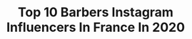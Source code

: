 ---
title: Top 10 Barbers Instagram Influencers In France In 2020
description: >-
  Find top barbers Instagram influencers in France in 2020. Most popular hashtags: #barber #barbershop #thebarberpost.
platform: Instagram
hits: 135
text_top: Discover the top-rated Instagram influencers on inBeat.
text_bottom: Our search engine holds 135 Instagram influencers like this in France for you to collaborate.
profiles:
  - username: "caiolas_barber"
    fullname: >-
      Mika Caiolas
    bio: >-
      💈 @barber_factory ✂️ sponsored by @babylisspro_eu 📩 Caiolas.m@hotmail.fr —- for an appointment 👇🏻—-
    location: "France"
    followers: 54127
    engagement: 291
    commentsToLikes: 0.023841
    id: ck1363cxm4k8z0i19q3h6laiz
    verified: false
    hashtags: "#barber, #mashiro, #picoftheday, #manicpanic"
  - username: "bilal.19_"
    fullname: >-
      Bilal
    bio: >-
      Owner —> @barber.nariko Co-founder —> @blaze_agency
    location: "France"
    followers: 37921
    engagement: 506
    commentsToLikes: 0.013497
    id: ck5ca7bnxcueq0i11kv0oi9cs
    verified: false
    hashtags: "#finale"
  - username: "johan_akan_off"
    fullname: >-
      Johan Akan
    bio: >-
      Johan . Barber | Paris 💇🏻‍♂️💇‍♂️💇🏽‍♂️💇🏿‍♂️ 👻 SNAP: jojobelek2020 ONLYFANS ACCOUNT .com/johan_akan Aka Nyx Ulric ⚔️ Ally. ✊🏿✊✊🏽✊🏼
    location: "France"
    followers: 44670
    engagement: 305
    commentsToLikes: 0.008389
    id: ckf5mkiw8u8he0j23oozr4rv8
    verified: false
    hashtags: "#jak"
  - username: "farshad_salimi7"
    fullname: >-
      farshad
    bio: >-
      💈Mr Barber💈 💈Barber shop💈 💈Haircut.Style.creatine. 💈 💈Face Cleansing.Grimm 💈 Sirjan_ Kh.khajo ✂Fully vip✂
    location: "France"
    followers: 3566
    engagement: 1413
    commentsToLikes: 0.064997
    id: ckf5mmyjiukqu0j23s5p9mhml
    verified: false
    hashtags: ""
  - username: "bledbarber"
    fullname: >-
      European In Canada 🇦🇱🇨🇦📍
    bio: >-
      MASTER BARBER PROPRIÉTAIRE DES BARBERSHOPS BLEDART à Ste-Foy et Stoneham💈prenez rendez-vous sur le site ici👇🏼
    location: "France"
    followers: 17950
    engagement: 122
    commentsToLikes: 0.045245
    id: ck5znjc0yokwg0i14tabbjxib
    verified: false
    hashtags: "#bledbarber, #barbershop, #fjwatches, #barber"
  - username: "jufthebarber"
    fullname: >-
      Julián Fuenmayor ✂️🔥🇻🇪
    bio: >-
      Professional Barber 🇻🇪 Hay niveles 🔝🔥🚀 Citas y consultas al Dm📱 TAG #jufthebarber #estilolibr
    location: "France"
    followers: 29353
    engagement: 136
    commentsToLikes: 0.094495
    id: ck15uc2x4mf6w0i19y1fregmz
    verified: false
    hashtags: "#junitoelbarber, #addictedtodopecutz, #bookorview, #barberlife"
  - username: "barbershop_lecorner"
    fullname: >-
      Le Corner Barbershop
    bio: >-
      💈1st Barber Sud Essonne 💈 🕙Ouvert de 10h/20h🕗 ☎️ 01 69 90 07 08 FB: Barbershop Le Corner 👻 barber.corner contact@barbershop-le-corner.fr
    location: "France"
    followers: 5619
    engagement: 159
    commentsToLikes: 0.006674
    id: ck5c74cz66s9t0i11cyi59xgi
    verified: false
    hashtags: ""
  - username: "hairtist_paris"
    fullname: >-
      Adrien Thomas 🇫🇷
    bio: >-
      💈 •Barber | •Formateur 📩 •Hairtist776@gmail.com 🎥 •⤵️⤵️⤵️
    location: "France"
    followers: 210797
    engagement: 511
    commentsToLikes: 0.011028
    id: ck5c65jve4rm10i11t5jpqeau
    verified: false
    hashtags: "#thebarberpost, #fade, #hairstyle, #barber"
  - username: "barber.nariko"
    fullname: >-
      Barber Nariko 🇫🇷
    bio: >-
      💈 Barber Shop 💈 🚊ligne 11 porte des Lilas (à 100 mètres du salon) ☎️01.42.00.88.93 👇Réservez en ligne 24h/24
    location: "France"
    followers: 27336
    engagement: 376
    commentsToLikes: 0.021282
    id: ck5ca7drtcuja0i11tg6v1ajt
    verified: false
    hashtags: "#barbernariko, #neymar, #hairstyle, #haircolor"
  - username: "criminal__barber"
    fullname: >-
      Vittorio Saccá ItalianBarber🇮🇹
    bio: >-
      GUYS, WE START A NEW ADVENTURE💈🇮🇹 ⭕ AMBASSADOR ⭕ @babylisspro_eu
    location: "France"
    followers: 73128
    engagement: 74
    commentsToLikes: 0.008564
    id: ck5zrbo7vwa3t0i14a5knrt4z
    verified: false
    hashtags: "#menshairstyle, #hairstylesformen, #italianstyle, #newstyle"
---